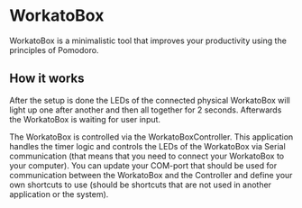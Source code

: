 # WorkatoBox
WorkatoBox is a minimalistic tool that improves your productivity using the principles of Pomodoro.

## How it works
After the setup is done the LEDs of the connected physical WorkatoBox will light up one after another and then all together for 2 seconds.
Afterwards the WorkatoBox is waiting for user input.

The WorkatoBox is controlled via the WorkatoBoxController.
This application handles the timer logic and controls the LEDs of the WorkatoBox via Serial communication (that means that you need to connect your WorkatoBox to your computer).
You can update your COM-port that should be used for communication between the WorkatoBox and the Controller and define your own shortcuts to use (should be shortcuts that are not used in another application or the system).